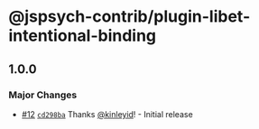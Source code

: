 # @jspsych-contrib/plugin-libet-intentional-binding

## 1.0.0
### Major Changes



- [#12](https://github.com/jspsych/jspsych-contrib/pull/12) [`cd298ba`](https://github.com/jspsych/jspsych-contrib/commit/cd298ba7f55a8a31ec4794b1f883820e2c16070e) Thanks [@kinleyid](https://github.com/kinleyid)! - Initial release
